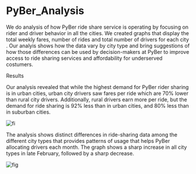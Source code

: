 # PyBer_Analysis
We do analysis of how PyBer ride share service is  operating by focusing on rider and driver behavior in all the cities. We created graphs that display the total weekly fares,  number of rides and total number of drivers for each city . Our analyis shows how the data vary by city type and bring suggestions of how those differences can be used by decision-makers at PyBer to improve access to ride sharing services and  affordability for underserved costumers.

Results


Our analysis revealed that while the highest demand for PyBer rider sharing is in urban cities, urban city drivers saw fares per ride which are 70% lower than rural city drivers. Additionally, rural drivers earn more per ride, but the demand for ride sharing is 92% less than in urban cities, and 80% less than in suburban cities.


![fi](https://user-images.githubusercontent.com/101012682/182468119-8ebfeb0a-d0f1-4cdd-b08f-a87404a810a2.PNG)


The analysis shows distinct differences in ride-sharing data among the different city types that provides patterns of usage that helps PyBer allocating drivers each month. The graph shows a sharp increase in all city types in late February, followed by a sharp decrease.

![fig](https://user-images.githubusercontent.com/101012682/182469306-bc2113f3-7d01-4b4f-9312-da9bb355dc70.PNG)





























